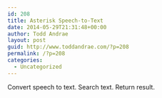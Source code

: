 ```yaml
---
id: 208
title: Asterisk Speech-to-Text
date: 2014-05-29T21:31:48+00:00
author: Todd Andrae
layout: post
guid: http://www.toddandrae.com/?p=208
permalink: /?p=208
categories:
  - Uncategorized
---
```

Convert speech to text. Search text. Return result.